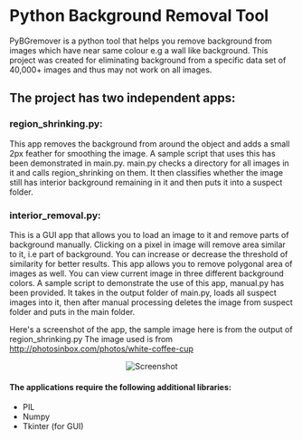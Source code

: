 Python Background Removal Tool
===========

PyBGremover is a python tool that helps you remove background from images which have near same colour e.g a wall like background.
This project was created for eliminating background from a specific data set of 40,000+ images and thus may not work on all images.

## The project has two independent apps:

### **region_shrinking.py**: 
This app removes the background from around the object and adds a small 2px feather for smoothing the image.
A sample script that uses this has been demonstrated in main.py. main.py checks a directory for all images in it and calls region_shrinking on them.
It then classifies whether the image still has interior background remaining in it and then puts it into a suspect folder.

### **interior_removal.py**:
This is a GUI app that allows you to load an image to it and remove parts of background manually. Clicking on a pixel in image will remove
area similar to it, i.e part of background. You can increase or decrease the threshold of similarity for better results. This app allows you 
to remove polygonal area of images as well. You can view current image in three different background colors. 
A sample script to demonstrate the use of this app, manual.py has been provided. It takes in the output folder of main.py, loads
all suspect images into it, then after manual processing deletes the image from suspect folder and puts in the main folder.

Here's a screenshot of the app, the sample image here is from the output of region_shrinking.py
The image used is from http://photosinbox.com/photos/white-coffee-cup

<p style="text-align:center;"><img src="/home/siddharth/Downloads/ID-10080180.jpg" style="text-align:center;" alt="Screenshot" /></p>

#### The applications require the following additional libraries:
  * PIL
  * Numpy
  * Tkinter (for GUI)
